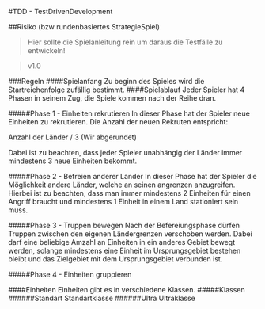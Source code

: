 #TDD - TestDrivenDevelopment

##Risiko (bzw rundenbasiertes StrategieSpiel)

>Hier sollte die Spielanleitung rein um daraus die Testfälle zu entwickeln!

>v1.0

###Regeln
####Spielanfang
Zu beginn des Spieles wird die Startreiehenfolge zufällig bestimmt.
####Spielablauf
Jeder Spieler hat 4 Phasen in seinem Zug, die Spiele kommen nach der Reihe dran.

#####Phase 1 - Einheiten rekrutieren
In dieser Phase hat der Spieler neue Einheiten zu rekrutieren. Die Anzahl der neuen Rekruten entspricht:

Anzahl der Länder / 3 (Wir abgerundet)

Dabei ist zu beachten, dass jeder Spieler unabhängig der Länder immer mindestens 3 neue Einheiten bekommt.

#####Phase 2 - Befreien anderer Länder
In dieser Phase hat der Spieler die Möglichkeit andere Länder, welche an seinen angrenzen anzugreifen. Hierbei ist zu beachten, dass man immer mindestens 2 Einheiten für einen Angriff braucht und mindestens 1 Einheit in einem Land stationiert sein muss.

#####Phase 3 - Truppen bewegen
Nach der Befereiungsphase dürfen Truppen zwischen den eigenen Ländergrenzen verschoben werden. Dabei darf eine beliebige Amzahl an Einheiten in ein anderes Gebiet bewegt werden, solange mindestens eine Einheit im Ursprungsgebiet bestehen bleibt und das Zielgebiet mit dem Ursprungsgebiet verbunden ist. 

#####Phase 4 - Einheiten gruppieren

####Einheiten
Einheiten gibt es in verschiedene Klassen.
#####Klassen
######Standart
Standartklasse
######Ultra
Ultraklasse
